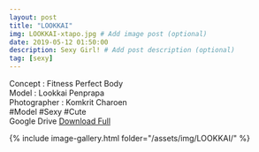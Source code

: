 ```yaml
---
layout: post
title: "LOOKKAI"
img: LOOKKAI-xtapo.jpg # Add image post (optional)
date: 2019-05-12 01:50:00
description: Sexy Girl! # Add post description (optional)
tag: [sexy]
---
```

Concept : Fitness Perfect Body  
Model : Lookkai Penprapa  
Photographer : Komkrit Charoen  
#Model #Sexy #Cute  
Google Drive [Download Full](http://gestyy.com/e0HSBi)

{% include image-gallery.html folder="/assets/img/LOOKKAI/" %}
